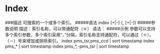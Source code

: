 # Index
###描述
可搜索的一个或多个索引。
#####语法
index [+|-]<index-name> {, [+|-]<index-name>}
#####参数说明
<index-name>
描述：索引名称，可以带通配符（＊） 
语法：<string>
#####示例
参数可以支持多个索引参数，多个索引采用“，”分隔，索引名称支持通配符，可以通过（＋），（－）号来增加或排除索引。
index pms_tsr,pms_ccd | sort timestamp
index pms_* | sort timestamp
index pms_*,-pms_tsr | sort timestamp
